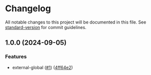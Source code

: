 # Changelog

All notable changes to this project will be documented in this file. See [standard-version](https://github.com/conventional-changelog/standard-version) for commit guidelines.

## 1.0.0 (2024-09-05)


### Features

* external-global ([#1](https://github.com/noyobo/esbuild-resolve-alias/issues/1)) ([4ff64e2](https://github.com/noyobo/esbuild-resolve-alias/commit/4ff64e2b837bf584ab592d13a5701ee16a737e04))
